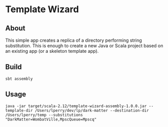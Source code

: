
# Template Wizard
## About
This simple app creates a replica of a directory performing string substitution. This is
enough to create a new Java or Scala project based on an existing app (or a
skeleton template app).

## Build
```
sbt assembly
```

## Usage
```
java -jar target/scala-2.12/template-wizard-assembly-1.0.0.jar --template-dir /Users/lperry/dev/lp/dark-matter --destination-dir /Users/lperry/temp --substitutions "DarkMatter=WombatVille,MpscQueue=Mpscq"
```

